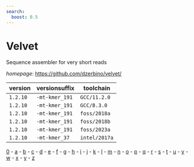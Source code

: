 ```yaml
---
search:
  boost: 0.5
---
```

# Velvet

Sequence assembler for very short reads

*homepage*: <https://github.com/dzerbino/velvet/>

version | versionsuffix | toolchain
--------|---------------|----------
``1.2.10`` | ``-mt-kmer_191`` | ``GCC/11.2.0``
``1.2.10`` | ``-mt-kmer_191`` | ``GCC/8.3.0``
``1.2.10`` | ``-mt-kmer_191`` | ``foss/2018a``
``1.2.10`` | ``-mt-kmer_191`` | ``foss/2018b``
``1.2.10`` | ``-mt-kmer_191`` | ``foss/2023a``
``1.2.10`` | ``-mt-kmer_37`` | ``intel/2017a``

[0](../0/index.md) - [a](../a/index.md) - [b](../b/index.md) - [c](../c/index.md) - [d](../d/index.md) - [e](../e/index.md) - [f](../f/index.md) - [g](../g/index.md) - [h](../h/index.md) - [i](../i/index.md) - [j](../j/index.md) - [k](../k/index.md) - [l](../l/index.md) - [m](../m/index.md) - [n](../n/index.md) - [o](../o/index.md) - [p](../p/index.md) - [q](../q/index.md) - [r](../r/index.md) - [s](../s/index.md) - [t](../t/index.md) - [u](../u/index.md) - [v](../v/index.md) - [w](../w/index.md) - [x](../x/index.md) - [y](../y/index.md) - [z](../z/index.md)

